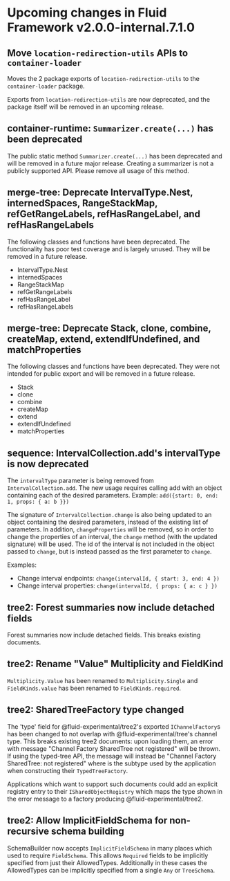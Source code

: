 <!-- THIS IS AN AUTOGENERATED FILE. DO NOT EDIT THIS FILE DIRECTLY. -->

# Upcoming changes in Fluid Framework v2.0.0-internal.7.1.0

## Move `location-redirection-utils` APIs to `container-loader`

Moves the 2 package exports of `location-redirection-utils` to the `container-loader` package.

Exports from `location-redirection-utils` are now deprecated, and the package itself will be removed in an upcoming release.

## container-runtime: `Summarizer.create(...)` has been deprecated

The public static method `Summarizer.create(...)` has been deprecated and will be removed in a future major release. Creating a summarizer is not a publicly supported API. Please remove all usage of this method.

## merge-tree: Deprecate IntervalType.Nest, internedSpaces, RangeStackMap, refGetRangeLabels, refHasRangeLabel, and refHasRangeLabels

The following classes and functions have been deprecated. The functionality has poor test coverage and is largely unused. They will be removed in a future release.

- IntervalType.Nest
- internedSpaces
- RangeStackMap
- refGetRangeLabels
- refHasRangeLabel
- refHasRangeLabels

## merge-tree: Deprecate Stack, clone, combine, createMap, extend, extendIfUndefined, and matchProperties

The following classes and functions have been deprecated. They were not intended for public export and will be removed in a future release.

- Stack
- clone
- combine
- createMap
- extend
- extendIfUndefined
- matchProperties

## sequence: IntervalCollection.add's intervalType is now deprecated

The `intervalType` parameter is being removed from `IntervalCollection.add`. The new usage requires calling add with an object containing each of the desired parameters. Example: `add({start: 0, end: 1, props: { a: b }})`

The signature of `IntervalCollection.change` is also being updated to an object containing the desired parameters, instead of the existing list of parameters. In addition, `changeProperties` will be removed, so in order to change the properties of an interval, the `change` method (with the updated signature) will be used. The id of the interval is not included in the object passed to `change`, but is instead passed as the first parameter to `change`.

Examples:

- Change interval endpoints: `change(intervalId, { start: 3, end: 4 })`
- Change interval properties: `change(intervalId, { props: { a: c } })`

## tree2: Forest summaries now include detached fields

Forest summaries now include detached fields. This breaks existing documents.

## tree2: Rename "Value" Multiplicity and FieldKind

`Multiplicity.Value` has been renamed to `Multiplicity.Single` and `FieldKinds.value` has been renamed to `FieldKinds.required`.

## tree2: SharedTreeFactory type changed

The 'type' field for @fluid-experimental/tree2's exported `IChannelFactory`s has been changed to not overlap with @fluid-experimental/tree's channel type. This breaks existing tree2 documents: upon loading them, an error with message "Channel Factory SharedTree not registered" will be thrown. If using the typed-tree API, the message will instead be "Channel Factory SharedTree:<subtype> not registered" where <subtype> is the subtype used by the application when constructing their `TypedTreeFactory`.

Applications which want to support such documents could add an explicit registry entry to their `ISharedObjectRegistry` which maps the type shown in the error message to a factory producing @fluid-experimental/tree2.

## tree2: Allow ImplicitFieldSchema for non-recursive schema building

SchemaBuilder now accepts `ImplicitFieldSchema` in many places which used to require `FieldSchema`. This allows `Required` fields to be implicitly specified from just their AllowedTypes. Additionally in these cases the AllowedTypes can be implicitly specified from a single `Any` or `TreeSchema`.
